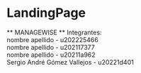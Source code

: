 # LandingPage
** MANAGEWISE **
Integrantes:  
nombre apellido - u202225466  
nombre apellido - u202117377  
nombre apellido - u20211a962  
Sergio André Gómez Vallejos - u20221d401  
